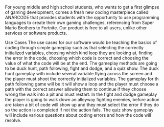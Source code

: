 For young middle and high school students, who wants to get a first glimpse of gaming development,
comes a fresh new coding masterpiece called ANARCODE that provides students with the opportunity to use programming languages to create their own gaming challenges, referencing from Super Mario Brothers to Fortnite. Our product is free to all users, unlike other services or software products.

Use Cases The use cases for our software would be teaching the basics of coding through simple gameplay such as that selecting the correctly initialized variables, choosing which kind loop they are looking at, finding the error in the code, choosing which code is correct and choosing the value of what the code will be at the end. The gameplay methods are going to be duck hunt, path following, fight and dodge, and a quiz show. The duck hunt gameplay with include several variable flying across the screen and the player must shoot the correctly initialized variables. The gameplay for th path following game will be it will show a loop and the player must choose a path with the correct answer allowing them to continue if they choose wrong the walk into a pit and must restart. In the fight and dodge gameplay the player is going to walk down an alleyway fighting enemies, before action are taken a bit of code will show up and they must select the error if they do so the action is completed if not the action fails. The quiz show gameplay will include various questions about coding errors and how the code will resolve.
